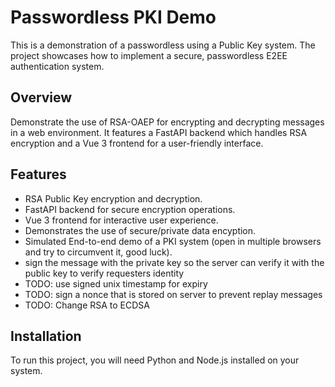# Passwordless PKI Demo

This is a demonstration of a passwordless using a Public Key system. The project showcases how to implement a secure, passwordless E2EE authentication system.

## Overview

Demonstrate the use of RSA-OAEP for encrypting and decrypting messages in a web environment. It features a FastAPI backend which handles RSA encryption and a Vue 3 frontend for a user-friendly interface.

## Features

- RSA Public Key encryption and decryption.
- FastAPI backend for secure encryption operations.
- Vue 3 frontend for interactive user experience.
- Demonstrates the use of secure/private data encyption.
- Simulated End-to-end demo of a PKI system (open in multiple browsers and try to circumvent it, good luck).
- sign the message with the private key so the server can verify it with the public key to verify requesters identity
- TODO: use signed unix timestamp for expiry
- TODO: sign a nonce that is stored on server to prevent replay messages
- TODO: Change RSA to ECDSA

## Installation

To run this project, you will need Python and Node.js installed on your system.
